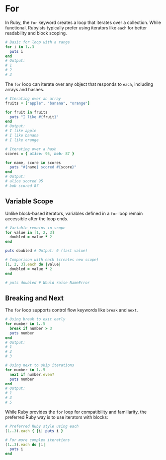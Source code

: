 # For

In Ruby, the `for` keyword creates a loop that iterates over a collection. While functional, Rubyists typically prefer using iterators like `each` for better readability and block scoping.

```ruby
# Basic for loop with a range
for i in 1..3
  puts i
end
# Output:
# 1
# 2
# 3
```

The `for` loop can iterate over any object that responds to `each`, including arrays and hashes.

```ruby
# Iterating over an array
fruits = ["apple", "banana", "orange"]

for fruit in fruits
  puts "I like #{fruit}"
end
# Output:
# I like apple
# I like banana
# I like orange

# Iterating over a hash
scores = { alice: 95, bob: 87 }

for name, score in scores
  puts "#{name} scored #{score}"
end
# Output:
# alice scored 95
# bob scored 87
```

## Variable Scope

Unlike block-based iterators, variables defined in a `for` loop remain accessible after the loop ends.

```ruby
# Variable remains in scope
for value in [1, 2, 3]
  doubled = value * 2
end

puts doubled # Output: 6 (last value)

# Comparison with each (creates new scope)
[1, 2, 3].each do |value|
  doubled = value * 2
end

# puts doubled # Would raise NameError
```

## Breaking and Next

The `for` loop supports control flow keywords like `break` and `next`.

```ruby
# Using break to exit early
for number in 1..5
  break if number > 3
  puts number
end
# Output:
# 1
# 2
# 3

# Using next to skip iterations
for number in 1..5
  next if number.even?
  puts number
end
# Output:
# 1
# 3
# 5
```

While Ruby provides the `for` loop for compatibility and familiarity, the preferred Ruby way is to use iterators with blocks:

```ruby
# Preferred Ruby style using each
(1..3).each { |i| puts i }

# For more complex iterations
(1..3).each do |i|
  puts i
end
``` 